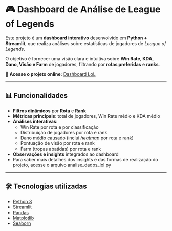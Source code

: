# 🎮 Dashboard de Análise de League of Legends

Este projeto é um **dashboard interativo** desenvolvido em **Python + Streamlit**, que realiza análises sobre estatísticas de jogadores de *League of Legends*.  

O objetivo é fornecer uma visão clara e intuitiva sobre **Win Rate, KDA, Dano, Visão e Farm** de jogadores, filtrando por **rotas preferidas** e **ranks**.

🔗 **Acesse o projeto online:** [Dashboard LoL](https://6f4pewftyp7ajxnaqzy497.streamlit.app/)

---

## 📊 Funcionalidades

- **Filtros dinâmicos** por **Rota** e **Rank**  
- **Métricas principais**: total de jogadores, Win Rate médio e KDA médio  
- **Análises interativas**:
  - Win Rate por rota e por classificação
  - Distribuição de jogadores por rota e rank
  - Dano médio causado (inclui *heatmap* por rota e rank)
  - Pontuação de visão por rota e rank
  - Farm (tropas abatidas) por rota e rank  
- **Observações e insights** integrados ao dashboard
- Para saber mais detalhes dos insights e das formas de realização do projeto, acesse o arquivo analise_dados_lol.py

---

## 🛠️ Tecnologias utilizadas

- [Python 3](https://www.python.org/)
- [Streamlit](https://streamlit.io/)  
- [Pandas](https://pandas.pydata.org/)  
- [Matplotlib](https://matplotlib.org/)  
- [Seaborn](https://seaborn.pydata.org/)  


